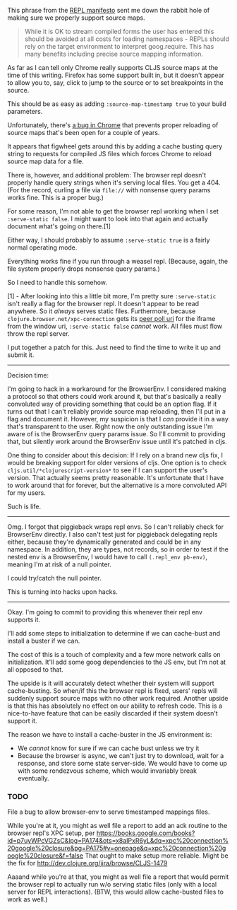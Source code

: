 This phrase from the [REPL manifesto](https://github.com/clojure/clojurescript/wiki/Custom-REPLs/3d4d0d3cb9984af382e67f0109d132e5d50fd6bb#expectations)
sent me down the rabbit hole of making sure we properly support source maps.
> While it is OK to stream compiled forms the user has entered this should be avoided
> at all costs for loading namespaces - REPLs should rely on the target environment
> to interpret goog.require. This has many benefits including precise source mapping
> information.

As far as I can tell only Chrome really supports CLJS source maps at the time
of this writing. Firefox has some support built in, but it doesn't appear to allow
you to, say, click to jump to the source or to set breakpoints in the source.

This should be as easy as adding `:source-map-timestamp true` to your build parameters.

Unfortunately, there's [a bug in Chrome](https://bugs.chromium.org/p/chromium/issues/detail?id=438251)
that prevents proper reloading of source maps that's been open for a couple of
years.

It appears that figwheel gets around this by adding a cache busting query string
to requests for compiled JS files which forces Chrome to reload source map data
for a file.

There is, however, and additional problem: The browser repl doesn't properly handle
query strings when it's serving local files. You get a 404. (For the record, curling
a file via `file://` with nonsense query params works fine. This is a proper bug.)

For some reason, I'm not able to get the browser repl working when I set
`:serve-static false`. I might want to look into that again and actually document
what's going on there.[1]

Either way, I should probably to assume `:serve-static true` is a fairly normal
operating mode.

Everything works fine if you run through a weasel repl. (Because, again, the file
system properly drops nonsense query params.)

So I need to handle this somehow.

[1] - After looking into this a little bit more, I'm pretty sure `:serve-static`
isn't really a flag for the browser repl. It doesn't appear to be read anywhere.
So it _always_ serves static files. Furthermore, because `clojure.browser.net/xpc-connection`
gets its [peer poll uri](https://developer.pubref.org/static/apidoc/global/closure/goog/net/xpc/xpc.js.html)
for the iframe from the window uri, `:serve-static false` _cannot_ work. All files
must flow throw the repl server.

I put together a patch for this. Just need to find the time to write it up
and submit it.

---

Decision time:

I'm going to hack in a workaround for the BrowserEnv. I considered making a protocol
so that others could work around it, but that's basically a really convoluted way
of providing something that could be an option flag. If it turns out that I can't
reliably provide source map reloading, then I'll put in a flag and document it.
However, my suspicion is that I _can_ provide it in a way that's transparent to the user.
Right now the only outstanding issue I'm aware of is the BrowserEnv query params
issue. So I'll commit to providing that, but silently work around the BrowserEnv
issue until it's patched in cljs.

One thing to consider about this decision: If I rely on a brand new cljs fix, I would
be breaking support for older versions of cljs. One option is to check
`cljs.util/*clojurescript-version*` to see if I can support the user's version.
That actually seems pretty reasonable. It's unfortunate that I have to work around
that for forever, but the alternative is a more convoluted API for my users.

Such is life.

---

Omg. I forgot that piggieback wraps repl envs. So I can't reliably check for BrowserEnv
directly. I also can't test just for piggieback delegating repls either, because
they're dynamically generated and could be in any namespace. In addition, they are
types, not records, so in order to test if the nested env is a BrowserEnv, I would
have to call `(.repl_env pb-env)`, meaning I'm at risk of a null pointer.

I could try/catch the null pointer.

This is turning into hacks upon hacks.

---

Okay. I'm going to commit to providing this whenever their repl env supports it.

I'll add some steps to initialization to determine if we can cache-bust and install
a buster if we can.

The cost of this is a touch of complexity and a few more network calls on initialization.
It'll add some goog dependencies to the JS env, but I'm not at all opposed to that.

The upside is it will accurately detect whether their system will support cache-busting.
So when/if this the browser repl is fixed, users' repls will suddenly support source
maps with no other work required. Another upside is that this has absolutely no
effect on our ability to refresh code. This is a nice-to-have feature that can
be easily discarded if their system doesn't support it.

The reason we have to install a cache-buster in the JS environment is:
  * We _cannot_ know for sure if we can cache bust unless we try it
  * Because the browser is async, we can't just try to download, wait for a response,
    and store some state server-side. We would have to come up with some rendezvous
    scheme, which would invariably break eventually.

### TODO
File a bug to allow browser-env to serve timestamped mappings files.

While you're at it, you might as well file a report to add
an ack routine to the browser repl's XPC setup, per
https://books.google.com/books?id=p7uyWPcVGZsC&lpg=PA174&ots=x8aIPxR6yL&dq=xpc%20connection%20google%20closure&pg=PA175#v=onepage&q=xpc%20connection%20google%20closure&f=false
That ought to make setup more reliable. Might be the fix for
http://dev.clojure.org/jira/browse/CLJS-1479

Aaaand while you're at that, you might as well file a report
that would permit the browser repl to actually run w/o serving
static files (only with a local server for REPL interactions).
(BTW, this would allow cache-busted files to work as well.)
